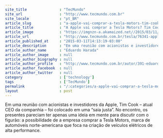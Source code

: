 ```yaml
---
site_title               : "TecMundo"
site_url                 : "http://www.tecmundo.com.br"
site_locale              : "pt_BR"
article_slug             : "a-apple-vai-comprar-a-tesla-motors-tim-cook-nao-nega-mas-foca-no-carplay"
article_title            : "A Apple vai comprar a Tesla Motors? Tim Cook não nega, mas foca no CarPlay"
article_image            : "https://imgnzn-a.akamaized.net//2015/03/11/11141215903697-t1200x480.jpg"
article_url              : "http://www.tecmundo.com.br/tesla/76341-apple-comprar-tesla-motors-tim-cook-nao-nega-foca-carplay.htm"
article_published_at     : "2015-03-11T14:13:19-03:00"
article_description      : "Em uma reunião com acionistas e investidores da Apple, Tim Cook – atual CEO da companhia – foi colocado em uma “saia justa”. No encontro, os presentes pareciam ter apenas uma ideia em mente para discutir com o figurão: a possibilidade de a empresa comprar a Tesla Motors, marca de automóveis norte-americana que foca na criação de veículos elétricos de alta performance."
article_author_name      : "Eduardo Harada"
article_author_image     : null
article_author_biography : null
article_author_profile   : "http://www.tecmundo.com.br/autor/391-eduardo-harada/"
article_author_facebook  : null
article_author_twitter   : null
category                 : ['technology']
tags                     : ['TecMundo']
permalink                : "/:categories/a-apple-vai-comprar-a-tesla-motors-tim-cook-nao-nega-mas-foca-no-carplay/"
layout                   : post
---
```


Em uma reunião com acionistas e investidores da Apple, Tim Cook – atual CEO da companhia – foi colocado em uma “saia justa”. No encontro, os presentes pareciam ter apenas uma ideia em mente para discutir com o figurão: a possibilidade de a empresa comprar a Tesla Motors, marca de automóveis norte-americana que foca na criação de veículos elétricos de alta performance.
